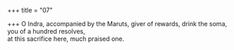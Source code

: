 +++
title = "07"

+++
O Indra, accompanied by the Maruts, giver of rewards, drink the soma,  you of a hundred resolves,  
at this sacrifice here, much praised one.  